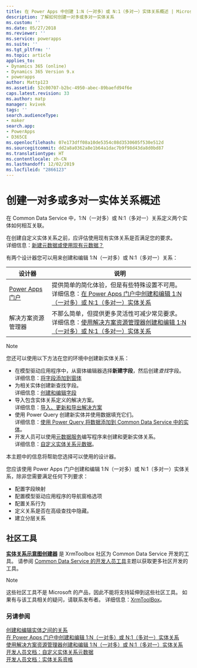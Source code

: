 ```yaml
---
title: 在 Power Apps 中创建 1:N（一对多）或 N:1（多对一）实体关系概述 | MicrosoftDocs
description: 了解如何创建一对多或多对一实体关系
ms.custom: ''
ms.date: 05/27/2018
ms.reviewer: ''
ms.service: powerapps
ms.suite: ''
ms.tgt_pltfrm: ''
ms.topic: article
applies_to:
- Dynamics 365 (online)
- Dynamics 365 Version 9.x
- powerapps
author: Mattp123
ms.assetid: 52c00707-b2bc-4950-abec-89baefd94f6e
caps.latest.revision: 33
ms.author: matp
manager: kvivek
tags: ''
search.audienceType:
- maker
search.app:
- PowerApps
- D365CE
ms.openlocfilehash: 07e173dff08a10de5354c08d3530605f530e512d
ms.sourcegitcommit: dd2a8a0362a8e1b64a1dac7b9f98d43da8d0bd87
ms.translationtype: HT
ms.contentlocale: zh-CN
ms.lasthandoff: 12/02/2019
ms.locfileid: "2866123"
---
```

# <a name="create-one-to-many-or-many-to-one-entity-relationships-overview"></a>创建一对多或多对一实体关系概述

在 Common Data Service 中，1:N（一对多）或 N:1（多对一）关系定义两个实体如何相互关联。 
  
在创建自定义实体关系之前，应评估使用现有实体关系是否满足您的要求。 <br />详细信息：[新建元数据或使用现有元数据？](create-edit-metadata.md#create-new-metadata-or-use-existing-metadata)

有两个设计器您可以用来创建和编辑 1:N（一对多）或 N:1（多对一）关系：

|设计器| 说明|
|--|--|
|[Power Apps 门户](https://make.powerapps.com/?utm_source=padocs&utm_medium=linkinadoc&utm_campaign=referralsfromdoc)|提供简单的简化体验，但是有些特殊设置不可用。<br />详细信息：[在 Power Apps 门户中创建和编辑 1:N（一对多）或 N:1（多对一）实体关系](create-edit-1n-relationships-portal.md)|
|解决方案资源管理器|不那么简单，但提供更多灵活性可减少常见要求。 <br />详细信息：[使用解决方案资源管理器创建和编辑 1:N（一对多）或 N:1（多对一）实体关系](create-edit-1n-relationships-solution-explorer.md) |

> [!NOTE]
> 您还可以使用以下方法在您的环境中创建新实体关系：
> - 在模型驱动应用程序中，从窗体编辑器选择**新建字段**，然后创建*查找*字段。 <br />详细信息：[将字段添加到窗体](../model-driven-apps/add-field-form.md)
> - 为相关实体创建新查找字段。 <br />详细信息：[创建和编辑字段](create-edit-fields.md)
> - 导入包含实体关系定义的解决方案。 <br />详细信息：[导入、更新和导出解决方案](import-update-export-solutions.md)
> - 使用 Power Query 创建新实体并使用数据填充它们。 <br />详细信息：[使用 Power Query 将数据添加到 Common Data Service 中的实体](data-platform-cds-newentity-pq.md)。
> - 开发人员可以使用[元数据服务](../../developer/common-data-service/metadata-services.md)编写程序来创建和更新实体关系。 <br />详细信息：[自定义实体关系元数据](https://docs.microsoft.com/dynamics365/customer-engagement/developer/customize-entity-relationship-metadata)。

本主题中的信息将帮助您选择可以使用的设计器。 

您应该使用 Power Apps 门户创建和编辑 1:N（一对多）或 N:1（多对一）实体关系，除非您需要满足任何下列要求：

- 配置字段映射
- 配置模型驱动应用程序的导航窗格选项
- 配置关系行为
- 定义关系是否在高级查找中隐藏。
- 建立分层关系


## <a name="community-tools"></a>社区工具

**[实体关系示意图创建器](https://www.xrmtoolbox.com/plugins/JourneyIntoCRM.XrmToolbox.ERDPlugin/)** 是 XrmToolbox 社区为 Common Data Service 开发的工具。 请参阅 [Common Data Service 的开发人员工具](https://docs.microsoft.com/dynamics365/customer-engagement/developer/developer-tools)主题以获取更多社区开发的工具。

> [!NOTE]
> 这些社区工具不是 Microsoft 的产品，因此不能将支持延伸到这些社区工具。 如果有与该工具相关的疑问，请联系发布者。 详细信息：[XrmToolBox](https://www.xrmtoolbox.com)。

### <a name="see-also"></a>另请参阅

[创建和编辑实体之间的关系](create-edit-entity-relationships.md)<br />
[在 Power Apps 门户中创建和编辑 1:N（一对多）或 N:1（多对一）实体关系](create-edit-1n-relationships-portal.md)<br />
[使用解决方案资源管理器创建和编辑 1:N（一对多）或 N:1（多对一）实体关系](create-edit-1n-relationships-solution-explorer.md)<br />
[开发人员文档：自定义实体关系元数据](/dynamics365/customer-engagement/developer/customize-entity-relationship-metadata)<br />
[开发人员文档：实体关系资格](/dynamics365/customer-engagement/developer/entity-relationship-eligibility)



